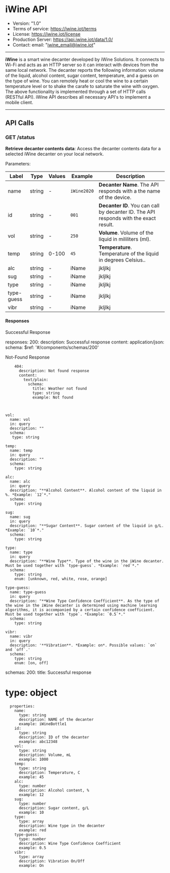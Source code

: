 # iWine API 

* Version: "1.0"
* Terms of service: https://iwine.iot/terms
* License: https://iwine.iot/license
* Production Server: https://api.iwine.iot/data/1.0/
* Contact: email: "iwine_email@iwine.iot"

- - -
**iWine** is a smart wine decanter developed by iWine Solutions. It connects to Wi-Fi and acts as an HTTP server so it can interact with devices from the same local network. The decanter reports the following information: volume of the liquid, alcohol content, sugar content, temperature, and a guess on the type of wine.  You can remotely heat or cool the wine to a certain temperature level or to shake the carafe to saturate the wine with oxygen. The above functionality is implemented through a set of HTTP calls (RESTful API). iWine API describes all necessary API's to implement a mobile client.
- - -

## API Calls

### GET /status

**Retrieve decanter contents data**: Access the decanter contents data for a selected iWine decanter on your local network.

Parameters:

Label | Type | Values | Example | Description
-----|-------|--------|---------|-------------
name | string|  - | `iWine2020`| **Decanter Name**. The API responds with a the name of the device.
id | string|  - | `001`| **Decanter ID**. You can call by decanter ID. The API responds with the exact result. 
vol | string|  - | `250`| **Volume**. Volume of the liquid in mililiters (ml). 
temp | string| 0-100 | `45`| **Temperature**. Temperature of the liquid in degrees Celsius..
alc | string|  - | iName| jkljlkj
sug | string|  - | iName| jkljlkj
type | string|  - | iName| jkljlkj
type-guess | string|  - | iName| jkljlkj
vibr | string|  - | iName| jkljlkj

#### Responses
        
Successful Response

responses:
        200:
          description: Successful response
          content:
            application/json:
              schema:
                $ref: '#/components/schemas/200'

Not-Found Response

        404:
          description: Not found response
          content:
            text/plain:
              schema:
                title: Weather not found
                type: string
                example: Not found
  

     
    vol:     
      name: vol
      in: query
      description: ""
      schema:
       type: string

    temp:
      name: temp
      in: query
      description: ""
      schema:
        type: string

    alc:
      name: alc
      in: query
      description: "**Alcohol Content**. Alcohol content of the liquid in %. *Example: `12`*."
      schema:
        type: string

    sug:
      name: sug
      in: query
      description: "**Sugar Content**. Sugar content of the liquid in g/L. *Example: `10`*."
      schema:
        type: string

    type:          
      name: type
      in: query
      description: "**Wine Type**. Type of the wine in the iWine decanter. Must be used together with `type-guess`. *Example: `red`*."
      schema:
        type: string
        enum: [unknown, red, white, rose, orange]
    
    type-guess:          
      name: type-guess
      in: query
      description: "**Wine Type Confidence Coefficient**. As the type of the wine in the iWine decanter is determined using machine learning algorithms, it is accompanied by a certain confidence coefficient. Must be used together with `type`. *Example: `0.5`*."
      schema:
        type: string

    vibr:
      name: vibr
      in: query
      description: '**Vibration**. *Example: on*. Possible values: `on` and `off`.'
      schema:
        type: string
        enum: [on, off]
  schemas:
    200:
      title: Successful response
#      type: object
      properties:
        name:
          type: string
          description: NAME of the decanter
          example: iWineBottle1
        id:
          type: string
          description: ID of the decanter
          example: abc12348
        vol:
          type: string
          description: Volume, mL
          example: 1000
        temp:
          type: string
          description: Temperature, C
          example: 45
        alc:
          type: number
          description: Alcohol content, %
          example: 12
        sug:
          type: number
          description: Sugar content, g/L
          example: 10
        type:
          type: array
          description: Wine type in the decanter
          example: red
        type-guess:
          type: number
          description: Wine Type Confidence Coefficient
          example: 0.5
        vibr:
          type: array
          description: Vibration On/Off
          example: On

